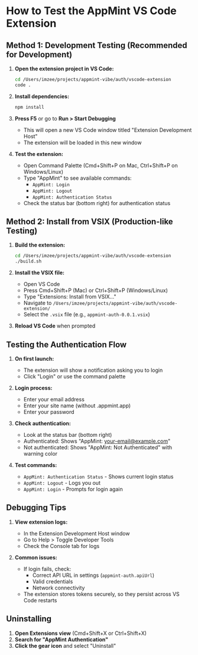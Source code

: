 # How to Test the AppMint VS Code Extension

## Method 1: Development Testing (Recommended for Development)

1. **Open the extension project in VS Code:**
   ```bash
   cd /Users/imzee/projects/appmint-vibe/auth/vscode-extension
   code .
   ```

2. **Install dependencies:**
   ```bash
   npm install
   ```

3. **Press F5** or go to **Run > Start Debugging**
   - This will open a new VS Code window titled "Extension Development Host"
   - The extension will be loaded in this new window

4. **Test the extension:**
   - Open Command Palette (Cmd+Shift+P on Mac, Ctrl+Shift+P on Windows/Linux)
   - Type "AppMint" to see available commands:
     - `AppMint: Login`
     - `AppMint: Logout`
     - `AppMint: Authentication Status`
   - Check the status bar (bottom right) for authentication status

## Method 2: Install from VSIX (Production-like Testing)

1. **Build the extension:**
   ```bash
   cd /Users/imzee/projects/appmint-vibe/auth/vscode-extension
   ./build.sh
   ```

2. **Install the VSIX file:**
   - Open VS Code
   - Press Cmd+Shift+P (Mac) or Ctrl+Shift+P (Windows/Linux)
   - Type "Extensions: Install from VSIX..."
   - Navigate to `/Users/imzee/projects/appmint-vibe/auth/vscode-extension/`
   - Select the `.vsix` file (e.g., `appmint-auth-0.0.1.vsix`)

3. **Reload VS Code** when prompted

## Testing the Authentication Flow

1. **On first launch:**
   - The extension will show a notification asking you to login
   - Click "Login" or use the command palette

2. **Login process:**
   - Enter your email address
   - Enter your site name (without .appmint.app)
   - Enter your password

3. **Check authentication:**
   - Look at the status bar (bottom right)
   - Authenticated: Shows "AppMint: your-email@example.com"
   - Not authenticated: Shows "AppMint: Not Authenticated" with warning color

4. **Test commands:**
   - `AppMint: Authentication Status` - Shows current login status
   - `AppMint: Logout` - Logs you out
   - `AppMint: Login` - Prompts for login again

## Debugging Tips

1. **View extension logs:**
   - In the Extension Development Host window
   - Go to Help > Toggle Developer Tools
   - Check the Console tab for logs

2. **Common issues:**
   - If login fails, check:
     - Correct API URL in settings (`appmint-auth.apiUrl`)
     - Valid credentials
     - Network connectivity
   - The extension stores tokens securely, so they persist across VS Code restarts

## Uninstalling

1. **Open Extensions view** (Cmd+Shift+X or Ctrl+Shift+X)
2. **Search for "AppMint Authentication"**
3. **Click the gear icon** and select "Uninstall"